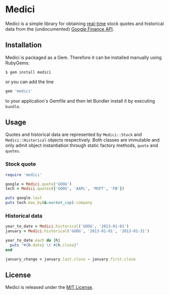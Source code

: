 # Medici

Medici is a simple library for obtaining [real-time](http://www.google.com/googlefinance/disclaimer/#realtime) stock quotes and historical data from the (undocumented) [Google Finance API](http://developers.google.com/finance).

## Installation

Medici is packaged as a Gem. Therefore it can be installed manually using RubyGems:

    $ gem install medici

or you can add the line

``` ruby
gem 'medici'
```

to your application's Gemfile and then let Bundler install it by executing `bundle`.

## Usage

Quotes and historical data are represented by `Medici::Stock` and `Medici::Historical` objects respectively. Both classes are immutable and only admit object instantiation through static factory methods, `quote` and `quotes`.

### Stock quote

``` ruby
require 'medici'

google = Medici.quote('GOOG')
tech = Medici.quotes(['GOOG', 'AAPL', 'MSFT', 'FB'])

puts google.last
puts tech.max_by(&:market_cap).company
```

### Historical data

``` ruby
year_to_date = Medici.historical('GOOG', '2013-01-01')
january = Medici.historical('GOOG', '2013-01-01', '2013-01-31')

year_to_date.each do |h|
  puts "#{h.date} \t #{h.close}"
end

january_change = january.last.close - january.first.close
```

## License

Medici is released under the [MIT License](http://www.opensource.org/licenses/MIT).